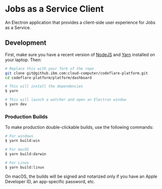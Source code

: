 # Jobs as a Service Client

An Electron application that provides a client-side user experience
for Jobs as a Service.

## Development

First, make sure you have a recent version of
[NodeJS](https://nodejs.org/en) and
[Yarn](https://classic.yarnpkg.com/lang/en/docs/install) installed on
your laptop. Then:

```bash
# Replace this with your fork of the repo
git clone git@github.ibm.com:cloud-computer/codeflare-platform.git
cd codeflare-platform/platform/dashboard
```

```bash
# This will install the dependencies
$ yarn
```

```bash
# This will launch a watcher and open an Electron window
$ yarn dev
```

### Production Builds

To make production double-clickable builds, use the following commands:

```bash
# For windows
$ yarn build:win

# For macOS
$ yarn build:darwin

# For Linux
$ yarn build:linux
```

On macOS, the builds will be signed and notarized only if you have an
Apple Developer ID, an app-specific password, etc.
